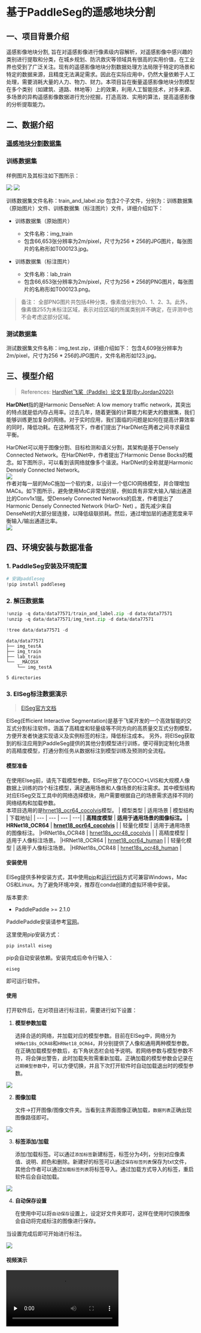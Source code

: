 # 基于PaddleSeg的遥感地块分割

## 一、项目背景介绍
遥感影像地块分割, 旨在对遥感影像进行像素级内容解析，对遥感影像中感兴趣的类别进行提取和分类，在城乡规划、防汛救灾等领域具有很高的实用价值，在工业界也受到了广泛关注。现有的遥感影像地块分割数据处理方法局限于特定的场景和特定的数据来源，且精度无法满足需求。因此在实际应用中，仍然大量依赖于人工处理，需要消耗大量的人力、物力、财力。本项目旨在衡量遥感影像地块分割模型在多个类别（如建筑、道路、林地等）上的效果，利用人工智能技术，对多来源、多场景的异构遥感影像数据进行充分挖掘，打造高效、实用的算法，提高遥感影像的分析提取能力。

## 二、数据介绍
### [遥感地块分割数据集](https://aistudio.baidu.com/aistudio/datasetdetail/77571)
### 训练数据集
样例图片及其标注如下图所示：

![](https://ai.bdstatic.com/file/A3366220FE9B4C768585E9599903F8B2)
![](https://ai.bdstatic.com/file/4D1CE900299E4193A374EA62515C626B) 

训练数据集文件名称：train_and_label.zip
包含2个子文件，分别为：训练数据集（原始图片）文件、训练数据集（标注图片）文件，详细介绍如下：

- 训练数据集（原始图片）
	- 文件名称：img_train
	- 包含66,653张分辨率为2m/pixel，尺寸为256 * 256的JPG图片，每张图片的名称形如T000123.jpg。

- 训练数据集（标注图片）
	- 文件名称：lab_train
	- 包含66,653张分辨率为2m/pixel，尺寸为256 * 256的PNG图片，每张图片的名称形如T000123.png。
> 备注： 全部PNG图片共包括4种分类，像素值分别为0、1、2、3。此外，像素值255为未标注区域，表示对应区域的所属类别并不确定，在评测中也不会考虑这部分区域。

### 测试数据集
测试数据集文件名称：img_test.zip，详细介绍如下：
包含4,609张分辨率为2m/pixel，尺寸为256 * 256的JPG图片，文件名称形如123.jpg。

## 三、模型介绍
> References: [HardNet飞桨（Paddle）论文复现(By:Jordan2020)](https://aistudio.baidu.com/aistudio/projectdetail/1848242)

**HarDNet**指的是Harmonic DenseNet: A low memory traffic network，其突出的特点就是低内存占用率。过去几年，随着更强的计算能力和更大的数据集，我们能够训练更加复杂的网络。对于实时应用，我们面临的问题是如何在提高计算效率的同时，降低功耗。在这种情况下，作者们提出了HarDNet在两者之间寻求最佳平衡。

HarDNet可以用于图像分割、目标检测和语义分割，其架构是基于Densely Connected Network。在HarDNet中，作者提出了Harmonic Dense Bocks的概念。如下图所示，可以看到该网络就像多个谐波。HarDNet的全称就是Harmonic Densely Connected Network。  
![](https://ai-studio-static-online.cdn.bcebos.com/e3faeaed2ba74b1f867b673607332114935ec29f37d6468b99f5a7a6682df1a8)  
作者对每一层的MoC施加一个软约束，以设计一个低CIO网络模型，并合理增加MACs。如下图所示，避免使用MoC非常低的层，例如具有非常大输入/输出通道比的Conv1x1层。受Densely Connected Networks的启发，作者提出了Harmonic Densely Connected Network (HarD- Net) 。首先减少来自DenseNet的大部分层连接，以降低级联损耗。然后，通过增加层的通道宽度来平衡输入/输出通道比率。  
![](https://ai-studio-static-online.cdn.bcebos.com/ef3d058b1e0c42b583d479366eb2011252a8a0af79d041e7b63ca80c6d6d1c04)

## 四、环境安装与数据准备

### 1. PaddleSeg安装及环境配置


```python
# 安装paddleseg
!pip install paddleseg
```

### 2. 解压数据集


```python
!unzip -q data/data77571/train_and_label.zip -d data/data77571
!unzip -q data/data77571/img_test.zip -d data/data77571

!tree data/data77571 -d
```

    data/data77571
    ├── img_testA
    ├── img_train
    ├── lab_train
    └── __MACOSX
        └── img_testA
    
    5 directories


### 3. EISeg标注数据演示
> [EISeg官方文档](https://github.com/PaddlePaddle/PaddleSeg/tree/release/2.2/contrib/EISeg)

EISeg(Efficient Interactive Segmentation)是基于飞桨开发的一个高效智能的交互式分割标注软件。涵盖了高精度和轻量级等不同方向的高质量交互式分割模型，方便开发者快速实现语义及实例标签的标注，降低标注成本。 另外，将EISeg获取到的标注应用到PaddleSeg提供的其他分割模型进行训练，便可得到定制化场景的高精度模型，打通分割任务从数据标注到模型训练及预测的全流程。

#### **模型准备**
在使用EIseg前，请先下载模型参数。EISeg开放了在COCO+LVIS和大规模人像数据上训练的四个标注模型，满足通用场景和人像场景的标注需求。其中模型结构对应EISeg交互工具中的网络选择模块，用户需要根据自己的场景需求选择不同的网络结构和加载参数。  
本项目选用的是[hrnet18_ocr64_cocolvis](https://bj.bcebos.com/paddleseg/dygraph/interactive_segmentation/ritm/hrnet18_ocr64_cocolvis.pdparams)模型。
| 模型类型 | 适用场景 | 模型结构 | 下载地址|
| --- | --- | --- | ---|
| **高精度模型**  | **适用于通用场景的图像标注。** | **HRNet18_OCR64** | **[hrnet18_ocr64_cocolvis](https://bj.bcebos.com/paddleseg/dygraph/interactive_segmentation/ritm/hrnet18_ocr64_cocolvis.pdparams)** |
| 轻量化模型  | 适用于通用场景的图像标注。 |HRNet18s_OCR48 | [hrnet18s_ocr48_cocolvis](https://bj.bcebos.com/paddleseg/dygraph/interactive_segmentation/ritm/hrnet18s_ocr48_cocolvis.pdparams) |
| 高精度模型  | 适用于人像标注场景。 |HRNet18_OCR64 | [hrnet18_ocr64_human](https://bj.bcebos.com/paddleseg/dygraph/interactive_segmentation/ritm/hrnet18_ocr64_human.pdparams) |
| 轻量化模型  | 适用于人像标注场景。 |HRNet18s_OCR48 | [hrnet18s_ocr48_human](https://bj.bcebos.com/paddleseg/dygraph/interactive_segmentation/ritm/hrnet18s_ocr48_human.pdparams) |

#### **安装使用**

EISeg提供多种安装方式，其中使用[pip](#PIP)和[运行代码](#运行代码)方式可兼容Windows，Mac OS和Linux。为了避免环境冲突，推荐在conda创建的虚拟环境中安装。

版本要求:

* PaddlePaddle >= 2.1.0

PaddlePaddle安装请参考[官网](https://www.paddlepaddle.org.cn/install/quick?docurl=/documentation/docs/zh/install/pip/windows-pip.html)。

这里使用pip安装方式：

```shell
pip install eiseg
```
pip会自动安装依赖。安装完成后命令行输入：
```shell
eiseg
```
即可运行软件。

#### **使用**

打开软件后，在对项目进行标注前，需要进行如下设置：

1. **模型参数加载**

   选择合适的网络，并加载对应的模型参数。目前在EISeg中，网络分为`HRNet18s_OCR48`和`HRNet18_OCR64`，并分别提供了人像和通用两种模型参数。在正确加载模型参数后，右下角状态栏会给予说明。若网络参数与模型参数不符，将会弹出警告，此时加载失败需重新加载。正确加载的模型参数会记录在`近期模型参数`中，可以方便切换，并且下次打开软件时自动加载退出时的模型参数。

![](https://ai-studio-static-online.cdn.bcebos.com/20493e7446454ea6bc3f7648009ead3b700c8690aaee43cebedf4d97bec7125b)

2. **图像加载**

   文件$\to$打开图像/图像文件夹。当看到主界面图像正确加载，`数据列表`正确出现图像路径即可。

![](https://ai-studio-static-online.cdn.bcebos.com/0475e4cbeb274e89a970b710f12dd2c84201903098ec40b3b6dcef4e02ba203a)

3. **标签添加/加载**

   添加/加载标签。可以通过`添加标签`新建标签，标签分为4列，分别对应像素值、说明、颜色和删除。新建好的标签可以通过`保存标签列表`保存为txt文件，其他合作者可以通过`加载标签列表`将标签导入。通过加载方式导入的标签，重启软件后会自动加载。
   
![](https://ai-studio-static-online.cdn.bcebos.com/b615d151e77844fbadc14a4113c8edfcec44e4496fd148e68bbe0288828434c7)

4. **自动保存设置**

   在使用中可以将`自动保存`设置上，设定好文件夹即可，这样在使用时切换图像会自动将完成标注的图像进行保存。

当设置完成后即可开始进行标注。  

![](https://ai-studio-static-online.cdn.bcebos.com/4defd4610c914422b68dd78b42df807a08e54358ea4e41a3acfc8d3ff66e45f0)


#### **视频演示**
<video id="video" controls="" preload="none" >
      <source id="webm" src="EISeg.mp4" type="video/webm">
</videos>

#### **标注效果**
原图：  
![](https://ai-studio-static-online.cdn.bcebos.com/639ebcbbcf4b4cd7a4c7c3db2b61d75f5000e55ec285443da76e2f1b09d9730a)  
伪彩色标注：  
![](https://ai-studio-static-online.cdn.bcebos.com/335c7cdfa5fa428799ba49cae50685bab4090434ef574a30ac033ff9957cfbcd)  


### 4. 构造数据集


```python
import numpy as np
import os
import matplotlib.pyplot as plt
import cv2
import random

datas = []
image_base = 'data/data77571/img_train'   # 训练集原图路径
annos_base = 'data/data77571/lab_train'   # 训练集标签路径

# 读取原图文件名
ids_ = [v.split('.')[0] for v in os.listdir(image_base)]

# 将训练集的图像集和标签路径写入datas中
for id_ in ids_:
    img_pt0 = os.path.join(image_base, '{}.jpg'.format(id_))
    img_pt1 = os.path.join(annos_base, '{}.png'.format(id_))
    datas.append((img_pt0.replace('/home/aistudio', ''), img_pt1.replace('/home/aistudio', '')))
    if os.path.exists(img_pt0) and os.path.exists(img_pt1):
        pass
    else:
        raise "path invalid!"

random.shuffle(datas)

# 打印datas的长度和具体存储例子
print('total:', len(datas))
print(datas[0][0])
print(datas[0][1])
print(datas[10][:])

plt.figure(figsize=(8, 8))
for i in range(len(datas[10][:])):
    plt.subplot(len(datas[10][:]), 2, i + 1)
    plt.title(datas[10][i])
    plt.imshow(cv2.imread(datas[10][i])[:, :, ::-1])
    
plt.show()
```

    total: 66652
    data/data77571/img_train/T130539.jpg
    data/data77571/lab_train/T130539.png
    ('data/data77571/img_train/T042700.jpg', 'data/data77571/lab_train/T042700.png')



![output_11_1](https://user-images.githubusercontent.com/43382657/155846664-c69a9510-af52-47ba-918d-98c27536a8c9.png)


#### **将训练集的图像集和标签路径写入datas中**


```python
import numpy as np
import os

datas = []
image_base = 'data/data77571/img_train'   # 训练集原图路径
annos_base = 'data/data77571/lab_train'   # 训练集标签路径

# 读取原图文件名
ids_ = [v.split('.')[0] for v in os.listdir(image_base)]

# 将训练集的图像集和标签路径写入datas中
for id_ in ids_:
    img_pt0 = os.path.join(image_base, '{}.jpg'.format(id_))
    img_pt1 = os.path.join(annos_base, '{}.png'.format(id_))
    datas.append((img_pt0.replace('/home/aistudio', ''), img_pt1.replace('/home/aistudio', '')))
    if os.path.exists(img_pt0) and os.path.exists(img_pt1):
        pass
    else:
        raise "path invalid!"

# 打印datas的长度和具体存储例子
print('total:', len(datas))
print(datas[0][0])
print(datas[0][1])
print(datas[10][:])
```

    total: 66652
    data/data77571/img_train/T127206.jpg
    data/data77571/lab_train/T127206.png
    ('data/data77571/img_train/T047668.jpg', 'data/data77571/lab_train/T047668.png')


#### **将训练集、测试集图片路径写入txt文件**


```python
import numpy as np

# 四类标签，这里用处不大，比赛评测是以0、1、2、3类来对比评测的
labels = ['建筑', '耕地', '林地',  '其他']

# 将labels写入标签文件
with open('data/labels.txt', 'w') as f:
    for v in labels:
        f.write(v + '\n')

# 随机打乱datas
np.random.seed(5)
np.random.shuffle(datas)

# 验证集与训练集的划分，0.05表示5%为训练集，95%为训练集
split_num = int(0.05*len(datas))

# 划分训练集和验证集
train_data = datas[:-split_num]
val_data = datas[-split_num:]

# 写入训练集list
with open('data/train_list.txt', 'w') as f:
    for img, lbl in train_data:
        f.write(img + ' ' + lbl + '\n')

# 写入验证集list
with open('data/val_list.txt', 'w') as f:
    for img, lbl in val_data:
        f.write(img + ' ' + lbl + '\n')

# 打印训练集和测试集大小
print('train:', len(train_data))
print('val:', len(val_data))
```

    train: 63320
    val: 3332


#### **构建训练集和验证集**


```python
import paddleseg.transforms as T
from paddleseg.datasets import Dataset

dataset_root = './'
train_path = 'data/train_list.txt'
val_path = 'data/val_list.txt'
num_classes = 4

# 定义训练和验证时的transforms
train_transforms = [
    T.RandomHorizontalFlip(0.5),
    T.RandomVerticalFlip(0.5),
    T.RandomDistort(
        brightness_range=0.2, brightness_prob=0.5,
        contrast_range=0.2, contrast_prob=0.5,
        saturation_range=0.2, saturation_prob=0.5,
        hue_range=15, hue_prob=0.5),
    T.RandomPaddingCrop(crop_size=(256, 256)),
    T.Resize(target_size=(256, 256)),
    T.Normalize()
]
eval_transforms = [
    T.Resize((256, 256)),
    T.Normalize()
]

# 构建训练集
train_dataset = Dataset(transforms = train_transforms,
                  dataset_root = dataset_root,
                  num_classes = num_classes,
                  train_path = train_path,
                  mode = 'train')

# 构建验证集
eval_dataset = Dataset(transforms = eval_transforms,
                  dataset_root = dataset_root,
                  num_classes = num_classes,
                  val_path = val_path,
                  mode = 'val')
```

## 五、模型训练

### 1. 模型准备

#### **构建模型**


```python
from paddleseg.models import HarDNet
model = HarDNet(num_classes=4)
```

#### **构建优化器**


```python
import paddle
# 设置学习率
base_lr = 0.01
lr = paddle.optimizer.lr.PolynomialDecay(base_lr, power=0.9, decay_steps=1000, end_lr=0)

optimizer = paddle.optimizer.Momentum(lr, parameters=model.parameters(), momentum=0.9, weight_decay=4.0e-5)
```

#### **构建损失函数**


```python
from paddleseg.models.losses import CrossEntropyLoss
losses = {}
losses['types'] = [CrossEntropyLoss()]
losses['coef'] = [1]
```

### 2. 模型训练


```python
# 模型训练
from paddleseg.core import train
train(
    model=model,
    train_dataset=train_dataset,
    val_dataset=eval_dataset,
    optimizer=optimizer,
    save_dir='output',
    iters=1000,
    batch_size=64,
    save_interval=200,
    log_iters=10,
    num_workers=0,
    losses=losses,
    use_vdl=True)

```

```
2022-02-26 00:27:05 [INFO]	[EVAL] #Images: 3332 mIoU: 0.4254 Acc: 0.6363 Kappa: 0.4842 Dice: 0.5809
2022-02-26 00:27:05 [INFO]	[EVAL] Class IoU: 
[0.4181 0.6618 0.3884 0.2332]
2022-02-26 00:27:05 [INFO]	[EVAL] Class Acc: 
[0.5127 0.768  0.6399 0.599 ]
2022-02-26 00:27:05 [INFO]	[EVAL] The model with the best validation mIoU (0.4254) was saved at iter 1000.
```

## 六、模型评估

### 1. 评估


```python
from paddleseg.core import evaluate
evaluate(
        model,
        eval_dataset)
```

```
2022-02-26 00:28:53 [INFO]	[EVAL] #Images: 3332 mIoU: 0.4254 Acc: 0.6363 Kappa: 0.4842 Dice: 0.5809
2022-02-26 00:28:53 [INFO]	[EVAL] Class IoU: 
[0.4181 0.6618 0.3884 0.2332]
2022-02-26 00:28:53 [INFO]	[EVAL] Class Acc: 
[0.5127 0.768  0.6399 0.599 ]
(0.42536737322998697,
 0.6362991929908635,
 array([0.41810411, 0.66180658, 0.38839619, 0.23316261]),
 array([0.5126595 , 0.76797334, 0.63987386, 0.59896736]),
 0.48420433715407724)
 ```

### 2. 多尺度+翻转评估


```python
evaluate(
        model,
        eval_dataset,
        aug_eval=True,
        scales=[0.75, 1.0, 1.25],
        flip_horizontal=True)
```

```
2022-02-26 00:30:29 [INFO]	Start evaluating (total_samples: 3332, total_iters: 3332)...
3332/3332 [==============================] - 531s 159ms/step - batch_cost: 0.1581 - reader cost: 2.7121e-0
2022-02-26 00:39:20 [INFO]	[EVAL] #Images: 3332 mIoU: 0.4273 Acc: 0.6318 Kappa: 0.4814 Dice: 0.5830
2022-02-26 00:39:20 [INFO]	[EVAL] Class IoU: 
[0.4154 0.6645 0.3928 0.2366]
2022-02-26 00:39:20 [INFO]	[EVAL] Class Acc: 
[0.5002 0.8095 0.6369 0.5393]
(0.4273378027662387,
 0.6317629946253964,
 array([0.41538115, 0.66454304, 0.39282122, 0.23660579]),
 array([0.50023599, 0.80945294, 0.63694697, 0.53925723]),
 0.4813580649375135)
```
根据训练与评估结果，mIOU可以达到0.425左右。

### 3. 效果可视化

#### **构建模型**


```python
from paddleseg.models import HarDNet
model = HarDNet(num_classes=4)
```

#### **创建transform**


```python
import paddleseg.transforms as T
transforms = T.Compose([
    T.Resize(target_size=(256, 256)),
    T.RandomHorizontalFlip(),
    T.Normalize()
])
```

#### **构建待预测的图像列表**


```python
import os
def get_image_list(image_path):
    """Get image list"""
    valid_suffix = [
        '.JPEG', '.jpeg', '.JPG', '.jpg', '.BMP', '.bmp', '.PNG', '.png'
    ]
    image_list = []
    image_dir = None
    if os.path.isfile(image_path):
        if os.path.splitext(image_path)[-1] in valid_suffix:
            image_list.append(image_path)
    elif os.path.isdir(image_path):
        image_dir = image_path
        for root, dirs, files in os.walk(image_path):
            for f in files:
                if os.path.splitext(f)[-1] in valid_suffix:
                    image_list.append(os.path.join(root, f))
    else:
        raise FileNotFoundError(
            '`--image_path` is not found. it should be an image file or a directory including images'
        )

    if len(image_list) == 0:
        raise RuntimeError('There are not image file in `--image_path`')

    return image_list, image_dir
image_path = 'data/data77571/img_testA' # 也可以输入一个包含图像的目录
image_list, image_dir = get_image_list('data/data77571/img_testA')
```

#### **预测**


```python
from paddleseg.core import predict
predict(
        model,
        model_path='output/best_model/model.pdparams',
        transforms=transforms,
        image_list=image_list,
        image_dir=image_dir,
        save_dir='output/results'
    )
```

#### **预测效果**
伪彩色预测结果：  
![](data:image/png;base64,iVBORw0KGgoAAAANSUhEUgAAAQAAAAEACAMAAABrrFhUAAADAFBMVEWAAAAAgACAgAAAAICAAIAA%0AgICAgIBAAADAAABAgADAgABAAIDAAIBAgIDAgIAAQACAQAAAwACAwAAAQICAQIAAwICAwIBAQADA%0AQABAwADAwABAQIDAQIBAwIDAwIAAAECAAEAAgECAgEAAAMCAAMAAgMCAgMBAAEDAAEBAgEDAgEBA%0AAMDAAMBAgMDAgMAAQECAQEAAwECAwEAAQMCAQMAAwMCAwMBAQEDAQEBAwEDAwEBAQMDAQMBAwMDA%0AwMAgAACgAAAggACggAAgAICgAIAggICggIBgAADgAABggADggABgAIDgAIBggIDggIAgQACgQAAg%0AwACgwAAgQICgQIAgwICgwIBgQADgQABgwADgwABgQIDgQIBgwIDgwIAgAECgAEAggECggEAgAMCg%0AAMAggMCggMBgAEDgAEBggEDggEBgAMDgAMBggMDggMAgQECgQEAgwECgwEAgQMCgQMAgwMCgwMBg%0AQEDgQEBgwEDgwEBgQMDgQMBgwMDgwMAAIACAIAAAoACAoAAAIICAIIAAoICAoIBAIADAIABAoADA%0AoABAIIDAIIBAoIDAoIAAYACAYAAA4ACA4AAAYICAYIAA4ICA4IBAYADAYABA4ADA4ABAYIDAYIBA%0A4IDA4IAAIECAIEAAoECAoEAAIMCAIMAAoMCAoMBAIEDAIEBAoEDAoEBAIMDAIMBAoMDAoMAAYECA%0AYEAA4ECA4EAAYMCAYMAA4MCA4MBAYEDAYEBA4EDA4EBAYMDAYMBA4MDA4MAgIACgIAAgoACgoAAg%0AIICgIIAgoICgoIBgIADgIABgoADgoABgIIDgIIBgoIDgoIAgYACgYAAg4ACg4AAgYICgYIAg4ICg%0A4IBgYADgYABg4ADg4ABgYIDgYIBg4IDg4IAgIECgIEAgoECgoEAgIMCgIMAgoMCgoMBgIEDgIEBg%0AoEDgoEBgIMDgIMBgoMDgoMAgYECgYEAg4ECg4EAgYMCgYMAg4MCg4MBgYEDgYEBg4EDg4EBgYMDg%0AYMBg4MDg4MAAACD/CiuwAAAITklEQVR4nO2d7XajOgxFWeT933mmaZLyYVs60pFsQ/TrdoKls3cJ%0AAcK6XZbseryq8VK5Ws3MFQzbjAzjNLuxBQTZajU0pHXSr+tPzyKZPoODHxZwmu6h/+H/X2UBcoif%0AlU5+A0ySADAFhV8XWWgJ1kvAAkbh4Jv42QeBlwAM3yigzaKOzDVgEsDBt+0ACQIMESz8ZgqNW30l%0ACZBaAIlV7YE6CTBmgAR4AOgCCOciIL8vv0YwWHgrjwBveo1isFIFxPAPLqC90p6VZSBRgDe6aghc%0A0QLa68xJpxHQXmYOSjSAN+HwP9DM6klo309zTpBKKG9ebBrU+dOfF+UcyR0WGwd1/uvPi/KXaCku%0AwlNq5+GFCgD4Nxp8QZFRcG1/RdQwvJxxnZ/dN0O4YUgpI3s/+2+myB9N6fiuSy9AgHYPuLkAAn40%0Av+EIu5l0BX58xGZWOD+YLVdARBYnvnEoOCI0iw+f9y1Ea0RolD4CsMvs0CROftb3kM0RsUliBTBu%0Ak0ZdAlH4VbeBnPOSroAs9MLc9lb6Gd4cvQRI26ln+GIMwe8yMLAApJ99qLwZgd92qwZqZ56aIgBE%0AF8bqN1fNgZM0w4ULwLbXzEGTCAFj+dEVmkFgFDFjoAB8heYQDyYRR4bxW9ZoVgFtjxuPxW98E+gF%0A6AZG8ZtP2cU1cldoXk9+05vAep1WGxfE77lqF5ZYIjamdeU3fXhYMjaSxvD77ly2V1hCtqKG8AOX%0A9+hqu4AIfMYtLnB9mABqS2+T1uaWoO20VnwOP7oLhAggN2T0qW9tC9vK25kfNMAXwO02nwBqM2ND%0ApA/7PIDXid6wsqlpQG0KrZGzI2DAIeA8hRjWxw+cDTAFkNoQ8Ctdi9vxZhCT+vnVbwLxfkEjSawA%0AY7t238JmuiaKEdSgfn6tgfKtvkILcQIzJkWA7jCgFiDeFCWmJAlQGahwFRpI/YkhSfwqAzWuwvp2%0Af2ZGmgCFgSrWeXmzPTUiT4B8uvr68fU/E9mtqZ3oFL8gZSYMFrDv/RawA6zW+/XClsyERAGigdO7%0AXbjX99761JyYjypAMlB6s6sMkAK351CKLGARW3rTsQ20m9d+o2gx06UawPcAatqAlsopf69JOboJ%0AyDGw1N7UlxLQMDCygOBdYPuR7hcQcD84fBd4o3P4yV+HsgW0D7ccAbSvMPINsOorYGQBGQbGFpBg%0AgJ9pMgOjCwg3QEskfSMxqgFWoMMrVzbQaDKlAUac0otEAYPtA+0GIQKGMiCujhAwkgHN2ukEIGmV%0AK697OmA2561BBHTjP83uZKAjf6wBU4RQWsX8fAO9+SMNGKZHw2oypBqwOOPXNALCLHUzAG6vF4tW%0AJwHm7Vnc9SSDC6AbiBKge0/rsb4CogyMIQDLySEvJ0kygNk6LyHBl6LIXAEC8KAc+EKUGkvpP+0G%0AEFeVNSx+Fc52Q/yZQsVQU1IOPy4A4K+GtLHEGNBzQOTNjEYSZXe+AP2WOgtWELkzT8Dzr7A9/yLl%0A+rtZ6U8TGhXYOfIErNt687sULI2BjqxBAtaaAK8DwY0ha4iAdT0a2P3oUDCHgDN/rAFXWL8Bkf9c%0A3fhLcbkCZPidgUqmVAFuA3YB9Uxx/AG7wC83xL/upvr4Cc+U+AW8fqla/P8bNwMFC2Ab8Apw8jMe%0AsKYIWJEDQCtNBwE+A28Bq0bAeWAH/o4CCgOHEOAysMCf/uUn+RIFcHcBl4A+/NxdwCPAzT+pAB6/%0ANTjTgJr/b+59BTy2j20S8IkC7AasAij8UwlYtwI4+J7UtF6gAO63qWYBxMMAcBFE5/eewFC6AQKo%0A7F5+mgHoMngoAQUHtxNwcnBDAW4D0wvwPj50AQE+Ax0FsPh9Bjp+DPIEeB4jvIgA+6Ok/QRw+RME%0AkPnDDODLLiLgeL/mfgIesQLo/FEGggQE8PMFWBT0FDCEAaWAEP6JBMTwD2GgK3+EAPSz4HoCwDOi%0A/OfiovnBk+LPAyI/VYIP5A8SgF0aLq9Hw8sGnv82nQBoH9gLWI70sWVgWz/f0GgEKCYcM2XyGww8%0Ak1ENnEPl4eMCVqUA4E2QA1otC79GgP7auCu+LuIBX8WvPx/qS/+qCAHac+LO6K+KEPBkm0WAygAs%0AQFW9yd8lUf8Vl38YAUUDhVPzy+4BJQEZ/H0F7MbfT8BhfAcBPcnPEZQCLoXfU0Av/KUeI1NAL/oz%0AZevFsGNAJ/YCovC0X4yBfOoiXD2NJMCnIJ25jNZMFGkgH7oIJkQKNJAOXebqZiCduUwlpppUgDDA%0AJIBrIIp8k1p6vauAMPRtaOl1XbIJBYhDoGibl0Z/B6inYNkEAQPzGwWUl9UMmPhDBOjHGOMVDNjo%0AYwQAU6z5HkcFZv7hBTTeBY95+IMEML4VGV9Ace37tRvsACoDI/GTjwCiAd3jMYkCAvjbAjwVwJ8m%0AgGEggp93Eii1GJRffxVwDwHqDeGoo/Iv6gG+sMPyb6Jpt7uagHc41UbmuCPzP/PJW1xbgFzewF8B%0AN+NnG+jB7IxPaDGQAErmuwlgGuiAzIhOajOvAN6BsAczJTqpzbwCWAZ6IFOCkw4DHYCPRRMwqwEa%0AP+0TJbeM/MTbo8nAjMj12NMJMPPzdoFkYndeuoFkZG9cMflUAlz8JAO5xL6sdAO5tK6oCME8/FG3%0A9KfhD/tadxL8uG/2Z+HnCDAZSEctF0eA4bowH7VcYQLAB4+7FUkAvAvkk1aKJQA0kA9aq0ABrd7p%0AnLWi8WMG0jlrReT/CkD6Z3PWKpq/NiAZs17B+LUBqYzNuruAL/+9BRD5IQOpkI2i8n+w9oSIq+Qi%0A47+wjoxNAX1lxAhYdj8MLYCtYN+2MaQHaqVC+J99a0OsSf8BBsOaeXpfL+gAAAAASUVORK5CYII=)  
叠加效果：  
![](data:image/jpeg;base64,/9j/4AAQSkZJRgABAQAAAQABAAD/2wBDAAIBAQEBAQIBAQECAgICAgQDAgICAgUEBAMEBgUGBgYF%0ABgYGBwkIBgcJBwYGCAsICQoKCgoKBggLDAsKDAkKCgr/2wBDAQICAgICAgUDAwUKBwYHCgoKCgoK%0ACgoKCgoKCgoKCgoKCgoKCgoKCgoKCgoKCgoKCgoKCgoKCgoKCgoKCgoKCgr/wAARCAEAAQADASIA%0AAhEBAxEB/8QAHwAAAQUBAQEBAQEAAAAAAAAAAAECAwQFBgcICQoL/8QAtRAAAgEDAwIEAwUFBAQA%0AAAF9AQIDAAQRBRIhMUEGE1FhByJxFDKBkaEII0KxwRVS0fAkM2JyggkKFhcYGRolJicoKSo0NTY3%0AODk6Q0RFRkdISUpTVFVWV1hZWmNkZWZnaGlqc3R1dnd4eXqDhIWGh4iJipKTlJWWl5iZmqKjpKWm%0Ap6ipqrKztLW2t7i5usLDxMXGx8jJytLT1NXW19jZ2uHi4+Tl5ufo6erx8vP09fb3+Pn6/8QAHwEA%0AAwEBAQEBAQEBAQAAAAAAAAECAwQFBgcICQoL/8QAtREAAgECBAQDBAcFBAQAAQJ3AAECAxEEBSEx%0ABhJBUQdhcRMiMoEIFEKRobHBCSMzUvAVYnLRChYkNOEl8RcYGRomJygpKjU2Nzg5OkNERUZHSElK%0AU1RVVldYWVpjZGVmZ2hpanN0dXZ3eHl6goOEhYaHiImKkpOUlZaXmJmaoqOkpaanqKmqsrO0tba3%0AuLm6wsPExcbHyMnK0tPU1dbX2Nna4uPk5ebn6Onq8vP09fb3+Pn6/9oADAMBAAIRAxEAPwD839Qe%0Aw06xSc3TBmXMgP8ACfy+tc/ZxX/jHVBBagrbrJh2fvSXEt74ovPsVkP3Sf6x67XwjpdlpmbWGMbo%0AgN4Pqen+fpX6visRHJstnWqScuW713d3otPNpeh8lg8LLNswhSpxUeay02Vlq/uTZPpvhw2NlHbS%0ABFTrsQ8n/D+dOuNK0mFPLFt8x/2z/jVy/v44N3l/erOe7lf/AFpr8jxfEOb42t7T2rgu0W4r8Hr6%0As/VMNkeV4SjyezU/OSTf4rT0RFd6dprtzbf+Pn/Gqc+i2JUurNHhf73A9zmrkj8ZH/A6YVdlKqoO%0AeCCODWNHO83pVFL6xP8A8Cb/AAd0VVyfK6kHH2EP/AUvxVmYbpDDcmCac+WsmHdEyQM8kAkZPtn8%0Ae9RyiMSsIMsgY7GdQpI7EjJwfbJqKYNERE+MqxBx6ik+0eX/APZ1+3UbulF83Note/n8z8dqq1aW%0AltXp28u+g7y+PLxU8cW+nWtqZKku76y0i280n/gdbcwcvtCLUJ/7KsvNjj3y/wDLOs+00WWdG1HU%0AZJv+mkFXLTSbnVQus6rK8Vqnzxwf3607GT+0naOO3byv+mlZVavJAvlKmmS6msW0ReXAZMCMDrXS%0AaU80cTyy2ZgWYfKmeT9fT6VpRS6Vp2krFZJunZPnYxc+uPasfXfEFhoUQe7fLMPlQf1r8szPifMc%0A2xEsFlkHdtrmXxO27X8q83rbXQ++wGQYPLqEcZmElpZ8r2V9k+78tr6alyWZWTawAA4cDtXD+JPE%0AQuLp4tJtc8nM2fv++O1SX/ijV/ECubKH7Pb+pPUe5703QdGuLm5WEhnDHjJ4d69vhjhqpkjnjMdO%0A0rbJuyXVy6P8Ut97NeXnmcwzjlwuFhdX6pXb6cvVfm9tr3g8NeGb7Vb9J7tXkK+v3Ix716HZeH7D%0ATrBGkIV2HzsO/wDnNSWenx6JEkUsWWIw0ad/8Kinkknn+0SSfWvmuJeJJ5vJ0MM2qK+Tk11fl2Xz%0Aeu31GQ5FRyqKrVrOr96in28+7+S03imnw7xW5+WoA8adRTrjyt/H3aj8wCOvlYQPcn75DJbbxxQ2%0ArGxt43aR/NSbMUg/gHqak8wxxtWD4mv1trZEecIwYEr6j/8AXXvcOyxEc7pey6uz3+Hre3lr2vY8%0ATPY0FlFX2vRaevT8TuLtLfxdp39o23+vSP8Afx/3/wDbrhBZxWWscjAkchCT0P8Anj8aTw/48/sL%0AVoLyKR9r/JIn99K67xj4csNQsk1vw+haG4OQR/BX6/mGG+s4OpQvbmTV/X+vuPzfC1fZ14VrX5Wn%0Ab0ZgVJUNo0jEQyt+9h4fp19akc5ANfhGKw1bCYiVGqrSi7M/VcNVpV6EatN3jJXQ6lL/ACcelGSh%0A6imSfx1gbC/x/hRwgo+f2paDMK3vC3hzRfEmm3MV/wCYZY3CnYxGxCOo4xz8w79O1c+hOzNX9B1+%0A98PtM1qiP5qAbX6Ag8HjnpkYyOvtXVgsRSo4mM6i0X9L8TweJsHmWOyepSy+bjVvFrW20ldN9rX0%0A67PS6FtfCun+FLJY7YBwVwXkXGHqXSmhVGcylnlUFsjgEZ4qfUNcudYtmtZz1wYxnrjtWeqJZ2Q1%0AAxukvnnerDGeBzX1WKzfF5pwy/bVffjOzWnvR3V0kuu1tNNfLTDZdQy3Pl7Cl7jhdPV8r2dm2+m9%0A9ddPNJ55JHfzKasnmd6nvoEkT7RbfOj1V8zfxivi9T6ofwgqNmVVLMQABkk9qfvHoaydV1Z7gGxt%0AU4Jwzg9fb6V6eU5Vic3xSpUlp9p9Eu/+S6nnZnmWHyzDOrUevRdW/wCt30KF1J58zzb8bmLY9Mmq%0A2paTLd2WTJtb/bkpbvU7O0/0e2j+0z/c2R0+40PUfsy6trFxvH/LOGv3iEY0IKMdlofjU1Kc3KW7%0AG6b/AMJLaWP2eS337/8AVvWjYeHra3n/ALR168+0OP8AVp/AlGhWGq67MkckuyL/ANAp2pW9tpVz%0A9mjleb/pvWPtoe0HD3C1H9o1aby7mRIYk/1aVetrux0RG+0XCskj+WAxHPTn6VyMGtfvmjlk+ZJK%0A0bvVrKTT/Nl2t/sV5+NwlfHUnSjUcL9Va9uqV9vU2weOhhq6qSgp26O9r9PX0Oj17xDb6LpyXTAS%0AmX/VjPB9/pXLosfiO6FzewvLJKcpbJ/7PWfaz6zPc+bJH8v8G+P7ldh4L8KX0NvJcsqqH/1k5HH4%0AetedlWUZXwnhZVKk1d7zemnRLV/ctW/kj2Mbj8fxJjIwhB2W0Vrr1b2+97L5jND8FXmsTvHKirDE%0AfmAHyJ7D3rpobHRfDo/0UrcXXlYklb/ln9KSe/htbX7NYHyo9md/9+sae5uJ3bP3a/P834mzDNas%0A4U5ONJ6cuza8/Xqr26H3eU5Dg8spxlUipVFrfs/L06O1+pea788tJ5n3/wCOoLmceZ+7qKJztSKO%0AnrFyTJXz8D3CPzJCvH/bOoZ5zGGlkHyVO8f7xI4zXP8AjNL5oF+yCQhvlby+xx1rqweEq47ERo01%0A70nZHLiK9PC0JVaj0irspeJPG6wxOLQg9MJnBNc/pcOs6/dCAtNPuP70lPuVPpHgXxVreqQWttpF%0AzI11JshLQ8yV7t4N/Z91X4feGH1G416GG+ufkktTHvTZX7Jk+TYTh+i4yfNUlvL9F2X4vrsrfmOa%0AY3G55UUmuWEdl+r8/wAunW/jR8N3FvJ5flZ2f30r1n4WaZqF34Vl0q9i2QeZ8lX9J8GW9pDK/ia4%0AiSJP9XUWrfEiLSEaz8K6Wnlw/wAb161Wrz/CebSpez96ZynjXwxeaHdtdQRZbG5ge4rGs76G9R9k%0Abgx/65T1U13mlfEHTvGcyaN4ltoVleP9w6Vyni/RLjw/fSQ26LDg7mEZ+SQdxXyme5BQzek6i0qp%0AaPvbo/8APdemh7eV5rWy+oo70nuu1+q/y6+upSopIZknRZozw3Ipa/JJwlTm4yVmtGfewlGcVKLu%0AnsOTpQg4/wBVin7D6ikbqak2EcD/AJ50fx/hR+83tS0GZOsiD/erSsbuOS1a3uY9+ysVH8t8VZgn%0A+zyI5FPqdkPjLDyBJ/LkkUxP/fqpeQyQP/sf362Pslnewt5sY3v/AKusT7dLYXTafrNts/uPT5za%0AUCjf3wDG2hc+Yw6g/dFYs4ub68/srRvup/x8T0up3Mmv3slnojOBK5LXB+5jtW7ofhZYbQ6XFKVV%0AjieXBw3T/EV+2ZRgsFkOWq+javJvTW35Lov1ufj2Z4vE5vmDa1Sdopdr/m+r/SxR8MaVHo2qxSf2%0Ad5sH8cj10Gsz6VdyfurJKt2+iC1t1trS6YKB8xlXOf8ACsOQXNnfPa32CcZiKngiufCcQZZnNT2e%0AHqXl2aadvnv8vmGLyjMcshz14Wj3TTX4bf1YvXepW1ppj22lW2yX/lpJWHP5eq2zRj71TXepW9oM%0AXEnzf3K5q/v72OaW906J/Lf/AFmyvapYfnZ5MhmrQfZZMxxfv0/8fq9pXhvWpHS5kt03P88e/wDg%0ArR8L+HrKS2/tW9l86WaP/viuk0W1/s21iudV+eLzPkT+/XVKXsQpUoXJNB0eKa7ifW5C65yziPsP%0A84rY1bVraPd5f3fMqg98szSanIpAxhE/uL6/j/Ss+eeW6m/uLX45xhjlmGacsHeNNW8r7y/RfI/V%0AOGMK8DlvPa0pu/nbp+r+Y+6uvPfJqJHJpxiKcAVHJH5afupBXy3Mj3ecsM5xyKWOTef9bUKOccU9%0AHOfeumBoWLdInDv9ysPxPqkFvIII5drFt2B6Yx/X+dad/ex6ZZNNIRwPlEh+8fSvPry4vPEesGNH%0AyGO0lK+04OyipisesdLSFN6eb/4G7+SPj+LMxhhsL9VjrKa18l/wenzPoLwD8b9O1LQbHT4tOt4r%0A+GPyvtUcfyVp+J/Ff9kJ9t1a9d3m+4kn8deb+ENCt/BWjRXuo2XnXjx/uIP7n+29T315Peul5rN0%0AjXH/ACzi6lf8K+7zPMcHhJe2xE1Ffi/Rbs+YwFDHYyHsqUbv8F6vZFrxV4wtNQgR54XN6su6MB/k%0AJrAGjTXqm5vLnZKcbQvIH19avW1ptle4nUmeQcuxyTUjoB/qxXwuacYYic+TA+5FfaaV38tUl99+%0Attj6zLeGKEYc+M96T6K9l89Lv7ree5zN6t5ocvmzwoVJws0fQ/4V3nhvUtN+IPh/7He/PeQp+7f+%0A/XO6stvPbtDPF8rDB/xrA8N6ne+ENfCbtiiTg46j1r6LhzPnnVN0q1lVj2+0u/r3/DsvCzvKFlFZ%0AVKV3Tl36Pt/l/TelqeiS+HL52Jk8huoHY+tNDLMwZSCDyCD1rtvEFhbeKNK/tmy/55/v0rgXtZdD%0AvhalS9vMcJx0P+FedxRkCxVGWNw/xpe8v5kuq81+K899MkzX6nJYar8Dej7N9PR/g/wscIKN6+tJ%0AmWQ482jJ31+Y859oP8z5MUxOn40oTYeaON+zzaYC/wDLWki/1tLSRyZk8qnT3Ow3dNeOReKh8Tae%0Ab6282O33+T/HVW1n2P0rSE+zbcSDfs+eSiZ0qZgTf2c2mR2Ok2EcWSXkjMIrR0Np2nCMoEYjwAO1%0ARatd293N5mm/LK9XLCS3nP7ofNDHskqMVXr1qf7yTl6tv8zGnRo0vgil6JIuN2WuG+IGq+Vf+bbN%0AmaKQKOPTr+ua7cc5mrir/SJD4jku53SVgxaKB+4NfWeH1Kk8zqSk/eUdPvV/682fJ8Yuosvgo/Dz%0Aa/c7f15HKSXeo65cvz8zyV0vhrwbcOPLvb11g/5aVp2Ok273b6jc26Q/7CVqWuoPsdNPgQs33pT0%0AFfrmIxdLD03UlJRit29EfnuHw9SdRQjFtvZLcswaboOkxrFc7/IT/lmn33qC6uHuLn7ZelESP/Uw%0AH+H6/wCFRyzxwuzQP5sv/PZhyPp6VWkeSfPm8V+aZ3xfPERdDCK0Xo5dX6Lp67+h+gZVw1ChJVsZ%0ArJbR6L17+m3qS3FxJdv+9k3rUscexSaZbfvDk1N/H+Ffn052Pqkgj/779qPL58v5KPn9qO37uhEF%0ASTzI3ORzS3N9b2Fv5t26D93wM8n6VkeLfF0OjuttaRebc44HYfWubv8AVNe8QTCBl2mT74j7D0Ff%0Ab8P8LYzMoKtXvCl+MvTy8/uufO5vxNQy9OlR96p+C9fPy+8v694qOvTLY6dE7SN8iKOiius8P+Db%0AfwLpq3moxK+rTJugg/uf7dWfBPgnRfh9pUXiLxDEj3k0f+iQSR1pvdxPbzaxeNFPPKcW4j+d6/UI%0Axw+Dw6pUkowivkl/W7+bPgpOviK7q1W5Tk/m3/XQpXg1GYwTX07HPzNH7f8A68U793v/ANV81RWq%0ATNGJbmRnlPLs46mn4Gc1+N8S5vHM8wvT+CGkfPXV/P8AJLqfo+RYGWX4Hln8ctX5dl8vzuON386e%0AYab58cZfr89IYo5OPv1GHkL/AHPuV40J3PfhMS4PmGsrxFpw1C18xB++TlOfzFaG8+gon/eHBrpw%0AmKrYHEwr0naUXdf5ej2fkY4rDUsZh5UaqvGSt/Xmt15k3w58Wm1lVbtyDGdktvJ/Ea2vH3hSO/tv%0A7V0qPek1cFq0Euk3y6zp8bIMf6Qq/wDoVdx8M/GVldQ/2LqPyQTfcd/79fs+X4+hmmDjiab9V2fV%0Af101PyrGYKeAryw9dej7ro/66nKwtJEPsd0khZB94/xCpq6Hxz4V23pMQKyRcgx/x1gSphtxGF6M%0ApPQ1+c8U5F9Sr/WqC/dzeq/lf+T6dttND7DIcx+sUfq9Z+/Faf3l/muvffuMH/XPfSF8bPakBwv4%0A1J/B+NfIfGe4Nk83y+KIn2N/fqOfWZ9PsUvo4YXkZdoEih1BZTzg8HHUds461jQa1ewDyyVfHOZM%0Ak/zr6nLuGMxzDCutSa0k42vvbd3PMxPEeCwOLVGqnZxTv69GvTX52NyPVEF+bF1C4A2sW6nA4q7c%0A6nNDbeTEoy+fmPb/ADmuXe4N3M0hUHcfujt2qxFqF55wE0rfKMLk19bheDKEMRh600rKK54O7Tly%0A7p/4t1tpppofN1eKq86NelBu7k+SS0tG+zXp13/Mo6lqt/pmov5+SP8Alm5AB/StTw/4qNxexTSS%0A5WUZeoPEmmyanYebbx73T565uzvbnS7hJnQBM/vEaqzzhTC47DqeEhGE1ulomvTZP7vNmeT8S1sF%0AiHDGTlKD6vVp+u7X3+R6ykkePMx/tVzOu2xbxCt1KCwMeAfxNRaT41s4pBa2t0z78fLMOF+nofzr%0ARu9YNz/pEUCcxn+LOc4/wr57hfJMzy7NaeInD3GmnfRp22s7PfS6TTWp7Ge5xl2My6pQjP3001bV%0APXutNtbOzT0IL66jCxRx/KlTmNra3EYQsSoLZHOT1qSzim1C3jhSeFSZBiVxnHPWpdSj+fP31+5X%0AbxxiZxhRw62d5P5aL831/wCDjwjh4udWu91ZL56v8kVk/wBZ/B1o+81JFET3qVIoseZur88PsudA%0ADg+URU56GoE8wtjzKfGd53msZwGhy9f3f3abJ5siebb/AH6XeVyar6jfRWti80hGVQkZ6ZrbD0Z1%0Aasacd20l6siU40oOctkrv5HGpompeNvG9tpEOnTPLcXKxPGhzu9q9mvvgX4d8C69BH9muLd7ODff%0AQXX9+vPfg54u17wv4tt/E1nbwyywz/u/Mjr1v4g6zqviezl1G9uN91efPO9f0RWlClTjSpKySsvR%0AH43h4qpOpVqO7evzOC8WeJV1meS5MWSD5dsKradZGzgZlZh5knzE8k1j6td/2c/kSDPlTA49cGtP%0ATL+DUbZTETtYcZFfn3GrxioUlG6pu9+zlpZP5K6+Z9nwlDC1J1HK3tFa3dLq199n8i4cyclv0o+Y%0Ad9lRHzEfmmfvHr869ifb8hKn7xhSzJ8pxvpbX93S3TxyKfLkqIfGECry5pKkj/efupKJceZ+6/St%0A2iyKe1D8ffrnbm2m0K7VoFcxE/8AfPt9K6j+D8aq31jDdoY3GQwwRntXrZLneIyfFe0hrF6SXdf5%0Aro/0ueXm2VUc0w3JLSS+F9n/AJPr/mdf4Q12Pxton9nXNx/pkMf7t/79c7rWn3NnPIFQptxvX1Fc%0A9o+qXfhHWo4/Mk2q/wAjHuK9Nng07xtpH9q6d/r0j/0hK/XZPCZlhbq0qdRfg/ya+9Nd0fm0VicH%0AiLT92cH+P+T+5ryOBjMc4Mofcqjg06mXg+wXjR3EWxVk+Yn+E/0FPTL1+OZ1lNXKMY6UtYvWL7r/%0AADXU/QMux1PMaClHSS0kuz/yfQwrrUFuNNig5LIxLEnoOcfz/Sqxj8s8/d9qZg/886XB9K/cMLhK%0AOEjKNPq3J+snd/8AA8j8oxGJq4qSlPolFeiVkSp1qWMD/WRCooz5ZyKlgn+Ty63ZOzNTTZI5E8vz%0APvx1U1Lw/Z7PL/j/APQ6TT5JI5MeZV+e/MarJLxF/wA9KymOUOc5N4I9Kuf9Itvl/v1v6bqVvqNn%0A5dvL833KyvHPijTtSgXTtKtvuf6ySsDRtVudK1BLgS/L/wAtI6J0uaBHPyHoGkblK26gIYWBDn+M%0Aity4hW7iN0Vwp6Dt9a5q1v01NFuLeX5v7lbWlXEWqySabcM0BwPJyevt9ea+P4rwFLFZZKvKN6kL%0AWt2ur/K138j63hfH1aONjR5rQne9+9nb53svmNQR/wCrk/Cnfu0q1eabsd0B37P9W9UjjH72vybc%0A/R5w5B/8H40OY3TBD01H6Rw07j+4aj4ydRofH+rFZniq72aVOfM+T5f/AEIVoyjJxWF46vPI0uSK%0AI/Nx/MV7ORQ/4V8P/jh/6UjizT/kWV/8Ev8A0lmj8ItN+3aoZHjfyk+evVLTxPpSBvtscSf79cB8%0APIE0nwdLqMf35vkjrK1a7lnuW8zfsT5Pv1+4TjzzPyeE/Y0Dc8WQeGPF3nnTditXKaRHc6LfSabL%0AG6onzL/I/wBK0bTSp0T7QWdHVflA6g+/+FQX7XkUw1C6QCQghueGFfNY7E5dneGrYChUTqLb1Wuj%0A67Wdtke3g8Nj8oxFLG1oNQ6+j01XTfS5sWN3Hdx+YKfJHu4NYOh6ibiST/RyrDnGc5Fb0E5u4Vr8%0AvxeDxOBrujXjyyXT/htH8j9Jw2Kw+NoqrRlzRfX/AIcbHGD+8kHyfSmpHHPxT98iR+X5fy0xJBs8%0AqM8Vxm42PEj08xfPx9ajp1v87qM9auwD3j+Xg0mPk8vFTSGUpgio3QY7bKiBpyFHWNJgv7QovDHl%0ATjoai8C+NLzwhqgW4kPllMXCVox8JsPFZ+saPFdg3UUeZFHzN/Q19bwxnqyqq6Fd/upP/wABff07%0A/evP5niDJHj6arUf4kf/ACZdvXt9x1vi/wAN2XiHSv8AhINCkR4H+eSuAm1C70aZrWSMSRD7uTgj%0A/wCtXRfDzxpJoc8mjaqhFpccSxH+Cr/jrwZbf8fttHvgf50kr9HxeCwWY0FSrRU4vVf5pr9GfBU6%0A2Mwk3Vw8nGotH/k0/wBThtg9TRb/AMf7vfUvDioJ7eSPf5deoePZCP5b8x1FG4Sfzc03H7z96dlP%0AyNnm4oEXY5IkiTA6VbsJI518r+B/lrGSQ+V5VXrO4KJ1/KlPYtbkV34bsrWaW5+z+ar/AMFcz4g0%0AmWxj+0CLZ/0zrs4Lu4uJsySYqLXNFjnTy7mP78fyViqvJMicDj/D39oyXP8Aodw6Mf4K77Tf9YsV%0AzvSVI64+x0nUNGvFki+SX+5JW1YR3l5qX9o3Govu/wCWiUVf5jajI7m11KG+tyt02ZoflBPUj+v/%0AAOqsy7j+yTeVJ/2zpLG5uZJUl24GcTfQ9am1XzLV4raP97F2nevx/irLoZfmXPTVoVNUuifVfr8z%0A9T4ex8sfgOWbvOGj810f6fIg35/eRR0138tMHrSTmT/nlUyRmNFMcnzV89A97kIhk7RJ8tcl4nmO%0Ap6gumQkSM0u5sHpx/wDXrpdduZrDSZbxFBeMcA/XFcv8L9PbVPFizX6ZCnfKT3r7jg3KnisR9dn8%0AMHZLvK35JNPzfoz4/ivMvq9D6jBe9NXb7K/62fovVHoOtSf2F4YttPjH3IKzNGt1hthe3K7ZWGcE%0AfdHp9aseL7uPU7yGztgdjS/KQeg7/pQI8RIMV38Z5hWoU4YSnK3Om5d7bJej1v3tbucvCuCp1q86%0A9SN+Wyj2vu36rT7w8848ry6TzJYVzsEsZ/1kRGRSP1/Ckr82TlCV09UfetKSs9gl02xiujqljA0U%0AcgIkEZ4OaQYtWV493lPTrm6u7W2eK3OFYZfpwO/X2rHvdb1PTZglxN51vJwW2gfjX0eDybNM9w0s%0AVCak46WlJ8zsrq2nnZXaPFxWa5blNSOHlBxUtbpLlV3Z318tbI3Uf97ml8jzP3gFVLW5DxhlYSRk%0AZBB4NXY/ueV6mvCimnZnsKzVyKS3+TIoQGN/NqeQSIeaguH6Sg0hknnyOeelJJ+8PmUwHP7z9aCT%0AGetT8BYeVFv82nEb0waEJ2ZpI2j34+/+7o5wM3U9HinnNwjsu4YDDkY+ldT4L8Ri6s/+ES8STKiS%0AR/6NK54NZkkeY/LPWqSxDzFtZlyD/q5H6g+or6nJeJcVl8Y0qvvUu3Vej/R/Kx89meRYbHSlVpe7%0AU79H6/5r53MOSDy+I6gnnjHEsr7aSefy4fL/AI6l0Twr4h8UGU6NY/afI2+Z+9Vduc4+8Rnoa/W5%0AThTjzSdl3eh+Q1q1OlBym0l3eiKEkgduTTR8iKc16/4G8DWfhGz3NtlvZV/fzgcAf3V9F/n1PYDb%0AtrCGygENlapDEmdscSBVGTk4Arw6ufU4TahC673tf8D5itxPRVRxpw5kut7X/D7v0PFrHS0vrcyv%0AI6tn5fl4x6+9QxyKlwIrglQH2uR255r1nRvCw0nxFcamYohE+77Oqvkx5PPG0Y49DwOOetS654L8%0ANeIy0+pacvnlSPtERKP0ABJH3iMDG7IFeVgM7xc61WWJbUJP3UrXj00el776rz7nv4/ibJqFSjRw%0A9PmUYpynf4m9bOOvw7NqXfS1meRXVyYbsXdspCqx2A9QO1bthJ/a1ssdzJsas/xn4abwrrsmmLIz%0AxFRJbu+Msh9cdwQR2zjOBmmWU+rRp/o9k3l9ixAz+dfS1MRhKeHjUnUUYtKzk7X+b6ndg3VzH38P%0AFyvr7qb/AAWxrQWP75/tFt9rnf5I3/uU3xH4euNKtoLmLYko/wCWaVHYatNPMLcP5FypIL+hq7fJ%0Ap9pD9skufOb+OhKUldO6LppxbTWpnabqV7dJ9plOxvuSVr29wbtBaTSx24KbI52f73596wrO6uI5%0AJfM2fZvv7/7lXLHy9Uh+0yW+xf8AlnXm5nk2FzXD+yrbrZrdP+ujPUyzM8TleI9pS67roye4eXSr%0A1obO7E8a/fKnKPV17TzIPtEv3n/gkrNubW4tm8iCBF53oFPEn19az73WdYhSRRdCGaP7jOg2mvjK%0A3BGOjV/cVIuL73TXrZP00+4+xw/F+DVO9anJS8rNP72v66ieOLqM2RsPtA3uc4HX2H+far/ww02W%0AHSp72W3+eb5EeuN1tr7V7qCFYCZlOSU6mvSdOs08O2Fvpt2xJW13OIx916/QMsy6lkuWRw8Xe2rf%0Advd/5eSR8VjsfUzfMZV5K19EuyWy/rqVbCGWe8muJl+VMRRNn8T/AEqw8fC4HSpXk+xA2kEokZ/v%0ASsOp/wA/yqK4j8sY9a/HM6zCOYZrVrxd43svRaL77X+Z+m5ThpYHAU6MlZ2u/V6v7tvkRyPH0Wlx%0AHI/ldHpg8tP9ZLTjBiHzK849UWVEmUwkBQeDkViuEKto+pncYj+7I/OtXzDIE/efgazvEFjNcJ/a%0AEZBKJhlxz1/+vX1/B2ZRweYvD1JWjUVv+3un6rpufM8UZfLEYFVYK8oa/wDbvX9H12Mkz3WgThNr%0ArE5+ZCeD/wDXrf0PVItQi8zOCPvJnkGqtu0Xiuw/sqRESdP9W9Yumy3egakYbpigXhx7ev4V9jxD%0Aw9QzLDyrUo2rJaW+1bo+7fR73trY+XyDOq2ArxpVZXpN6/3b9V5d/K+lztZHjRP3f51FxJ/sVFHc%0ARSJ5Ykok/wCmtfj5+pCbxny6cHMnbbTf4/wpai5DFKmTqKdGqDoKSMjf5XpTtn/LTHPrV8pY+Nx/%0Av1FPBvT93T9/l/vKdJP8/lff31oBqeFvDVj4i+GsOmTosbTO7iZYwWWQSMA3ucAD1xxkV0vhXR10%0Afw/ZWRso4JYrdPtCxqBmTaAxJHBOR171F4QsoLDw5YxW8e1WtEeQZJ+ZgGY/iST+Nakn+r/jr9Gx%0AWKnOpOF/dcmz+NMfiqlSrUhf3XNu3zHJ1/CmNHG6AAU2OTsRUrvnZiuKZ5xG/X8K5DxJ8VtN0HUD%0Ap9hYtePGzLcHzDGEYHG0ZU5PB9unJ7dfLIJHwa8i8TaHMNQu7i4DJeeazS84VmJyW5xwc57DpXVh%0AMTl9DEQji72k7J9E9Pid1Zf0z67hXIP7clWej9nG/Ldpta7JLW1u61a3uWJPEl54pvTrGowQpKqC%0AACFSBtBLdyTnLH8hVe+vFs7MyPON7DCAnv8A/Wqlp2oWdnYKmC0jk7kAxzk8k/lVS6upZ5zNKQhP%0AG4dBWNLhyvmuf1K9eDjRjLS/2lHRJL+V237bb3P2SOc4PJ8gpYXCNObj0+zfVt+avt337EN5d/2b%0ADiLd5s3yR1o+HrV9SVbKyuHdIfnnkeT+Os7SdJuNWuftdw/yfcjSti0sBAi+X8kSfwJX6BKXIfIU%0AtiTXXtri8g0bTo96p/r3T+Ot6xtPs9stsY9mysbw3bx/bJb24+RfM/d1uicwTeZ5m/fSOuHv+8S3%0A+lSyReZHH8tc7rMdtaxzx67Hvi8v93srt7S38yz/ANIk+/XG/Ez91axadHJ9+T79ZwnzvlNZw9wo%0AeCtF0/WfFttb6TeebFv3v/sV2PiK9tItRMVrblgs2CQOmOawvg7ANGsNR12SJE/5ZQf7dSRarHf3%0AMhB5Xj8z/wDWrhzzEPD5XWqJ6qLS9XovxZ15NRVbHUqbX2l9y1f5EruEm8ySWj7T8/T5fpUdwDJk%0A1DX4dyH6zylyQxSfvZKiuLuORFjj/wByoR5uP3XWiSLB5FXyFapi/f3jGynJhOAKbsHqacTs79qO%0AojB1qOew1NrrT0EW4BlA/wA+uasakLfXdKW4j/18P+s2VNrdpNdRpLBEGVAQ3rj+vf8AOs3TLqTT%0ALzyj8iPJxX7fw9jYY/Kab5rzirS1u7rRN9dUr+Z+TZ5hJYLM6kOW0W7rTTXWy9G7FnwrqW5TZyP8%0A0fTPXb/9b/CtjzTnJFZut6etpNFrGmkvC33wncd6tWV5He24O7BPIIr8/wCLsslgcwdeC9ypr5KX%0AVfPf/hj7fhfMFicCqMn78NPNro/0/wCHJv4Pxqby49+cUz/V/wCsio8z/pr+lfIH0w5+n40/+D8a%0AgjeT+Knxv/z1k+/UXFoSSfu/++KY/T8aN49DS/L/AKr9KsZ3+ipH/YOm+V/HYQ/+gCrpICeZisjw%0APfy6n4K06eZVEkUJjAUHGEYoPxworWTp+NfoVeLhXnF9G/zP4tx8XDGzi+jf5hsHqaN49DQ/T8ab%0AWRwhIYvMevLPi/8AZR4sWKDZv+yJ5+zGd2W+9jvt29e2K9NurmC1spLy6k2xQxl5HwThQMk8V414%0Agvm8Q63dau0zLHNck73UAhBwoOOOFAH4V72QUpSxEqnRL8z6nhnDTli5VeiVvm/6/Iz40O/EXCVH%0AdRyX8v8AZ1l8qJ/r56J/tOpO1lpUe+Lf+8ujW/4b0HSk/wBHkl/dJ88kz19ZL3D76FIteFNG+w6b%0AJe3GxIkj+RKjkxHC1R6brv8AaWpTx2x/0CH/AFez+OnXD/uXFcUvjNS1pRvBaqbiNN1akEkdwVil%0AkrM0kyXEI8v+5U/kXFvNzInz1pzHXCHuG1bx3sE3lG5fZ5nD1wfjO/uda15/Kj+SF9kaf367C81e%0A5sdKlEnzN5dcb4RtLnWdba4+zPL5P73yEralAnETvDlOu1L7FovhW1svuN5e+dKyvCxY6c920OA0%0AhK/oP6GpvHX9tWmlRajrugy6Y1zH+7Sf+NKp+GtShudLW3ixmM4YYH4dP89a+T4wjUWTLlV1zK/k%0Atf1sj3+FpU3mt5Oz5Xbzen6XNCSTf0PzUJsxTB/rX+ooP7t0Ffk5+kChxh2poUnkCnGMxrwabLLs%0A4FHOVITE3t+dSYJ/4FUfmsf3kZp8bMHHPegjmFqGfTtOv0KSQAE52MvBz6+9TUn8P7r8K3oYnEYW%0AfPRm4vum0ZVsPQxMOSrFSXmrmRG8+hlrO98yW0xt3gfz9KhKT6DeJM86+RKd4GM4963LiPz4+lVH%0A062aIWlxCZIsZR88r/8AWr9AyniDDZ5QeAzKyclZS0XM/wAlJbro3sls/iswyOvk9dY3L7tRd2t7%0AL83Hv1S3b3VqKTfR+e/NVv3FvshtpBIURSwTscVZt3jf+lfn+Jw9TC4iVKaacXbVW/Dz3PucPXhi%0AaEasXo1fR3/EdwgoH3GllpyIMe1N8n5/3orCBYHjjyvmpaR0+zp0qGR5Y+poEdut7beEPB9jfNbS%0ARWyxqAiqSzSnJcDcR/EHPXHHHaneF/iL4f8AE9yNPsvOhcLuSO4UL5nrtwTkj09Poccj4guLjxBp%0A76rJb/6Vs3Tp/frmIopIEW7tJWEqMGQIuCpHIII6Gv2ieUUayk3J8zbd/X8z+a8Xwzh6im3JuTbd%0A+1+/fz/Q9xfp+NZer+LNC0YPHe6nH5qcGKNt0mcZA2jpkdzgcjnmvMLz4meL7WD+z5NekeXy9kcS%0ARpuxjGd2N2ffOe9Z0Oj6vrT/AGvXLlohuLPHGcySk9SSeprno8Py5v30tPL/AIKPMwnCsuf9/PTy%0A/wCCjp/iR8QItenj8NeFi14iqHm8lv3TkgMox1wvoe/UZUGuej8J/wDLzrN68reZ/qIPuJWtYQW2%0AjQtHBbrbxf3P43qrJfPP+78rZ/uV7WHpU8NSVOGyPrMJhcNgKCpU9l+PmSpb2NpCsdxEkKf8s0gq%0Ajdz6rqxbSra2+z2KSfvP770kkkkm3y6rf2bqN3ciWz1F0XvXUdEKnOa0emxadbJ5cXk7/wCCmXch%0Ajsnlyv3KpwT3um37WWo75v8Anm9XL+D7RavFJ92uWXxlmj4fe4/s1ZJZE3vW6kFuIVjl+9WFo8Ek%0AmmRSeZ8iVe1XVbLSbPz7iT5v7lVM7oO1M57xh4olju5dOjl+VE/1lbnwMtLnTLWfXpI03P8ALG71%0Aw3nprOr+XHE7tNPxXpV9d23hvTbXQrL/AJYwb53rWX7uFjmh78+ZnZ+Nr6LxzpnmeIriJ9lv5Xlv%0A/BXjQ0C+8MatP5VwWt2UBG9c/wD6v1rTTx7qsGpLceXDMqfwPUUmsza3MxnjjV3GEBHC15maYHE4%0AzK6tKDSlJaX8mnb57X6bnpZdjcPQx1OtVV4xetvS1/lv5ky3EU6ebFT/ADf3ntWTZam9nqr2F5H5%0AYP3TuyCfSteMAHivx3G5ZjMureyxMOWW/wDwzV0z9QwmOwuPpe0oS5lt1/J6iU2SQniSpD878hKS%0AON5VWKJCzMQFVRkk+grhludV0otsZGSDwakt2klkWKNCzMQFVRkk+lSjQ9WT95Lo91/4Dt/hXXeD%0A/DtvZWUep3NtIt04IKzDHl8kcDHGRj/JrvwmBrYqryWsurZ8txBxXl2RZc8QpKpK9oxi07tptX7L%0ATV/qcVcyXdreLBJa+W6/eR1II49DU2znrxV3xlcfa/EsjSMhWBFjUr9MnPvkkfhWeZPmT0Nc9enG%0AlWlCLuk7Hr5Pi62PyyjiaseWU4xk1va6v/XbYPMj34zTJQHi3qMkjBBHBp2weppnEcvtWabTuj0X%0AqrDIiEV7WJvLMn3QTnOOx/z3qla3dxBcfZL1RFNgnjof/r/4VcmiViWLuSenqD6ipzp9xqscMEkM%0AbGIk+aDh/bj8q+1hjcoznKp/XbRxEI6S6ystO130ab1eq8vl/qmaZZmUPql5UJy1j0jdq/ouqa2W%0A/msFw0j/AOq+erXLVlvG8EzRyj50/wBYlXLScSf8tO9fG89NH1hYkhwOv/XSoJ4IyP8AfqbzOPKp%0AU82Q5rGcvZjhAwtC1m4XxFFbXJ/0WaTbJXReK/g9qtun9o6drSw2r/PsT7+yuRtELoskv8EldlrN%0A3L4v8GQajHLL5tn8kiJJX9DTPxClyc8omHoulW1pF5VnpyIyf6yecfPUl9LZWiL9ivfNnk/8cqpp%0At9Yx3/2e5i/deX/HJ996oalrH2B5ZI7J2/hSNP4KxvMklvZ/sv728kdKzE1zzHaWzi82L/lpVu4t%0ANR8QW0UshdIvub3rUsfCHhnQf9Cl1Hzd/wDrHSjmhAw9kjCTUr2eF/8AR9lRWNprO4PZSyxJ/fro%0Ak0XTp7x49K3v/wBdKq67HqNpCsclv/37q/a85fslAfplhJJbveatE/m4/d1YxtXnqaxrXWdR1KRD%0AJuynyeXW79jupIDdJCTGP4q4q9SjRknUko3dld21ey9X2OinSq1W1Ti3ZX0V9F19CXwxf22yeN5E%0A2p7VzvjrWf7WvPs9vKm2H+NKoail7aI8lxJ+68z+Cm2mm3EiL5dt803+r316EIQtzSM+f3OU6v4R%0AaLFPfy+ItRj/AHFhH+7/ANt6f4m1CW9vpEZyTJJucAdTW5Jbx+G/DNvpcYfzXTzZ6yNGhjldtRnU%0AF2kITnoOleXmuaUsrwrxM1fol3b/AOGPTy/LqmOxCw0Xbq32X9aFOHwvct++upAhP8IXOKW90ZdO%0As5LyKVjIAOccDnnge1blNkhWdGjcZDKQRntX5yuK84qYiMqtT3FJNxSS0Tva61s+zevU+6/1byuF%0ACUacPecWk229Wt7PS/otOhyep2kus2TahFG/mw1d0XWEvLdVklDSBRvx2P0oEcuiambYSsYLgYWM%0AdhzxWR4h0n7LI97bWz7PM+fZ/BX3eaZXhuJsJSqQny9Yu19HumtPz3R8XgMxxGQ4ypCcL9Gr21Wz%0AT1/I6mIgrgGu0+HcaDSJpQg3G5ILY5ICrgfqfzryzwvqstwTYSchVzC3oOBiux8LeJX0O/G8DyJi%0Aqz5HQf3hjnjJ471+eSwUsizf2Nd3t1XZ7P8Az7eZ7PEtCtxXwnNYL49Hy93F3cf8u7tt09Bpdh9R%0ASx/wU2voj+a2zzXWbxpdTuLq4RkdpWLJISSnP3efTp+FZxk/eeZHXe+LvDNprFs88KBbpRuR1ABc%0A4+63r0Ayen5g8EnBjP1r4fH4SrhMV77unqmf1BwjxFgc/wAtX1ePI6douG/LppZ9U7aPfRlq3uI5%0ACnmUmwUkccdu6mpNvsa4z633yI/u/wDVU6Oc2s/2iPfzQ/T8aiXg5omXHc0r/Sv7XibVNN++lY6X%0AX+lE/czV6z1OWwn3n/Vf8tKi8R+H1urY6pp12EdhhAnr/wDWrTDYarjMRCjSV5Sdl/X5+WosRXp0%0AKEq1R2jFXf8AX5DJ9Rgtm868lCg9Mnn8qxT4h1jxRef2d4cgEcP/AC0nk6n8ulUP+EX127nMmq6g%0AohPcnJrrbC70bwvpsVt/Z7p/sfxvX6lgODcuwq5sT+8l90V6Lr838kfnWN4px+MfLS/dx+9v1fT5%0AfeznrS4/fbCMV23wtnikvbnSpJN6zR/6uuBvr63tD+8k3t/cSvS/hTottoukS+KtZj8rzv8AUI/3%0A6+xre5A+WoL3zlvEmjR6dfvbRx74vM+/5f3KoR2/l3P+rT/f/v10XjO40bVbmXyrnyl+/wD6yuFe%0A7vEvG+xXO/8A6Z1ycvPAuquSeh0l3fyTp5eNif3KrSXUf+rMuysS41fWb+VLKysnSWpZPBGqxwfb%0AdRvfn/ufxvR7KHIc/wC8mbfDirlta3WslIJZtsUQyzAfpWdpsd7b2vl3MSV0OhRJHYiRRy5JY/ji%0AvmeJ81qZRlbqU/ik1FPs3d3+5P5ntcO4GGZZiqdT4YrmfmlbT72vkMj8N6Vn/j3X/vs/41cYqihl%0ADAAYAHapQMrgVieK/EcdhprfZJmLjqynO0fX1r8qwdHOOIMTCg5ynrvJtqN+r3t+p+l4ieW5NQlW%0AUIw8kkm/Lpf9DmdUkspblkW6iji3F1B7DtXS+CtN1HXNViubiVHihj/55/wVwb2klwnmXH3fv16L%0A4CjGh+Epb3zXSW5+T5/7lf0DGPsqKj2PyCD9rVbIvG+qyXczRRfff/V/7lWIEFtAkQOdqgZ9azY5%0A01HVpLplzDD8kYI6n+v/AOqrp1L5OItlfm3GmOpzqwwsHrC7l6u1l8lv6n3vCmEqUqc8TNfHZL0V%0A7/e9vQmiw6fvKTlzUMbo561Z/dbP4NlfEwPsEVNQsxfQNDMuQeh7g+tZtrBuM2kahKFbGVI/5aCt%0AaTHmfut9Udds1ktmu4lBkhG5Se3r+lfTcL53Vy3GRoTd6c3Zrs3pzL9fLzSPB4iyelj8K60FapBX%0AT7pdH+nn6s5qeCXStWV7bACn93kZrXh8RTj/AI+LNT67OCPzNVo/O1Wza2+z7JU+eN6LW3uZ08ry%0A/wB6kf7xK/T8dlWXZi74impO1r7O3qj85weZY/AK1Co0r3t0v6HpvhHxjb3yRaZqBKXAXYsjHIkx%0AjGSedx/U/XFdFJIkSNLK4VVBLMxwAPU15Fpskr2qvLnIJG4/xe/9PwroW8ba3Jpj6ZNMsiyJsMrp%0Al9uMEZ78dyCeetfl/wDaFTL6tTDYnWUG1ddbf1/nqTnHh3TzWtTxuVNQhUs5Rlpy3d246P7vLS6d%0Alc8R+OnnDWWjxmME4FyWwxHfAxx9euPQ9Oat0iT/AHqlk/1f+rqH7MfQfnXz+IxVbFT5qjv+h+nZ%0ANkWWZDhvY4OHKnu93J923+WiV3ZIk5c1Lz/cFNpkkm7k1zntj6ik/wCuWac/X8Kikk7AVoZjXGf3%0AWKi0u+uI9dW2F0hiReY8dCf/AK2KqazqradD5+8F24RSf1+lV/CxOo291qgs1Uqm03B/5aV91wbk%0A9SVd4+atFXUfNvRv5LTzv5M+O4pzKEYLBQfvOzl5LdL5vXyt5ouR/Z9S1ufUbz5LWGfZHH5n361R%0ABc+L9YaS3/3N7/wJ/sVkSWlw80GnRbNifO+z+/XpXgbw3p2jeG/7Rvfna5f9wn8dfox8XCHPPlPP%0AvDfgm30Lb4i8XRpcXn34LVK6J31nx0y2XmImyP8AdwR/wVyd/qV5f3nm3l6/nv8A3K6XQtW1HQkS%0AKMQxW6f6yZ/vzVz1Z1CI6e6Z0ng3VbCaWS8+SBP9Y71Fb2kc955dlZReR/z9P9966Txnrp8SWCRx%0AybIpulZmm2Me9f4FT/UJRDnmHJFz90nsLGy8lvs1skL/AOxH9+myaTFG/wDq03f3/Mqe7guIP3tl%0Av+T/AFiVE9xc26fvI0+eg0MnUmkt9/m2W/ZTLTW57OFJMgRP0WbkCrd39mvtscsm56qyWEWqu8H9%0AnI+z/VvXPicBg8ZS9nXgpR7NBh6tfC1PaUZOL7or6z4iNxCZgoJOfJEfZzVG2t9Rktmk1HYyvH+8%0A/wBituPTY3df9H27D/q0+5TddtZLG2a4jkSFK0w2EwuBoxo0Y8sVskZ16lbE1XVqu8nuzmNOtDf3%0AsVtFJvR5K77x9d2+hafBpVtJ86QVzfwlgk17xOskll+4szvkkrR+Jl9qMmpJHJbukT/9M66Ze/Pl%0AJh7lCUirpEO2wSQpgv8AMefXp+mKuZ8w+YaggvRNCk3I3qDj0yKlRw7ZFfgmOrVcRjalSppJyba3%0Atrt8tj9dwdKnQwlOnTd0kkn303+e4zmNd4/Cp7eSTyqhuCQCR61LBL5g6VjCZ2QJUO9OtN/6ZyGm%0AR/J1qSg6LGE4k0TVPLhGI5PmTnt/nir8+pSWiPeWUabpv9ZVjUtNiv4fLk4I+6wHQ1madIirLZT4%0A8xGIOPav1/h3OI5rhFCf8SCXN5/3vn18/kflefZRLLMU5x/hybt5eXy6eRo2Msd5ZhISMooVlz0x%0A0oM2OMVmRxT6HqCwTF9jSfI3qPStVlhnhEsRyD19j6V8LxPkdTLMU60Nac236N62f6d/kfYcP5tD%0AMcMqM9KkEl6pdV+v/BHf9NqIO9Rcb/8AWU7EX/PYflXzR9CD9fwpKXefQUlACSSbeTVWaQSPg1JJ%0AJ5e/O+oJZQInmIPHy8DNaJNuyM27K7OY8Szy3+pHT7LLs52CMj0/+vmuqsX06C2s9GtrbZFZpvu3%0A/vvXOeGYS1xL4gnTIi+WEk/x1vR29tbaO/2m42TzP9yv32hh44TC08NHaKS+5H4vPESxWJniJbyb%0Af3mx4G0aPxB4k43hJpN+f7leias8kF/FpOixvttv7n3K5H4YxyaNZz6zex7f+fd/79ayatrt8ZY/%0AL+zp/wCPvUSOij8B53o1vcxy/bJLZHT/AG6tar4g+3Rrbx2+xUqXxHJp1hZxaTp0n+1I6ViWqefL%0A5cf3vLrOPvz5jiq1f3nKaOj3dxdyvHJuCp/q99blg5SX95JsX+BKz9NjkMK+bLv+TYnyVcS6t4bq%0AKKW2+Qf6yStjope5AvT3Eli/2yJ96/xp/fqguv296/meX83mVZ8T+INKu5IrKLaipWTaaZ/pObeT%0AYr1MRzlcl/0f7Y3mDY/mfcq2sEvnm5+5UFxmALGJUZqo6l4sttGTNzc73/ggSjm5xfAac+o29jbN%0AJqOxPrJXDeK/EknijUl07T9/kJ/An8dV9Sv73xffsfLfZ/yzgjrtfh38Oo9NP9varb7Nn+rR62hD%0Ak96RlzVK3uxNXwTo8fgzwwkNyNl1dfPP/fSoY9a03VL27+228lwPL2iN/uL7fzp3izUpI7aX+/NW%0AD4c+Sa5+/wDw/wBa8PP69fDZNWxFF2kklf1kl99noevk1GliM2pUJq8Xe69E3+a1JhGsJaBAABwA%0ABToO9SXcB3+YRlqj+fOfLr8VcW3dn6pKCSshxk8wNHin+XL/AHKI4971YMRPU1rsOEBkcYQU6nvH%0A8mJRQU3nigoI4/8AloZa5+5tp9H1EckqfuMe4roNsv8AkVFdWkV1E0N0uQe47H1Fe/kOdyybFuUl%0AeErKS/JrzWunW78mvHz3KI5thlGLtOOsX+afrp6WK99PZX+mpH5f3/8AVv8A3Kz9EvWspxp9zKSy%0A8Aj/AJaCp4VXTboafe5MUoyhI/T61X8T6bJBGksf+tT/AFckdfqijg82wH81Oovw/Rr70/M/NObF%0A5djf5akH+P6p/ijTmhjZQY23KRwRRVHw1rx1Rzp1wuZAM/vP4j3H+fSr88ez97HX49m2WTyjMJYe%0AWq3i+8Xt/k/NM/UsszCGZ4GNdaPZrs1v/mvJoSot5kShJOc+ZTXf5+teUdolxII0wKpamypbDdMq%0AeZJsj3tjNLqOoR2K+cFyWyEB6fWsWS/m1DUFupwZUth1/vvX1nD/AAxXzaHtqj5Ketn1b8vJPd/J%0AdbfPZzxBRyyXsoLmqaadEvPz7L5vpfakjslu4bCLCRxLuYgfxDgfpTEj1DXr/wAyOP5N+yCkn0a5%0As9Pi8yVElua7j4UaUILrzI497eXsjfZv2V+pwpww9GMIbRSS9ErH57Oc69aUpbybb9XqbfhuxstC%0A0i3j1Xf5/wB/+/U01wiTPJENm/8A77em6rqVzPrUtlHLvRI9nyU6OO3tX/d7HfvvrA30+A8duLqW%0AP97Id7f3K0dD0aMf6ZP9+jwp4YudSmTUbmJ93/oFbt3axeT5cXybK35+T3Thw+G+3II7/wAt0ij/%0AAO+Kiu43Du5Oyqc91Haosktz/wB91mal48th+7tv3rf7FEIc5rOdMddwSfaftF7J+6q1Y67p1pxc%0AXCJz8lciZ9e1V/s4Duzyfu0Sun8P/CvxLfIsmqy2+nwf8tHuvv1r7lP4jnhKf2SDWvF9s6/6N87f%0A7FUNC+HfivxfeebFbvDF/wA93+5Xb6d4X8C+G38u3tn1CfzN8k7/AHKuXeuZRo7zUkRP+WcEH3Kj%0Amh9k2lHn+Ii8P+GPBvgW3+0XG6+n8z95/sVs3l9/atzFcWUv7p/+Wf8Acrlr/UrW6gwgpPDesyWc%0Az2csvzfcjpFQlBPlI/G13vv/ACsfKlM0i0S1tDcY+acBmOe3apGsYLjUm+2XOWaQ7YiPvf4/T2q0%0Av+rH1r894uzdytgKd11lo0n2Svur632ulY+14XytRqPGzs+kerXd+TtpbezZFIDIMGkMAk6VLx/r%0AOaWvhJn2hX2eX+7qe0uAf3VQufL/AHgqKOUxuc1Ac6LzMZGpCmGwRUMV0JD0p8r8c0QAcjy/8Bp2%0A85/e0zzPnxTsylf3hq+QvUoa/Lbvb/Zlz5hwyDHT3/nS6NeR6tbfYrn550j+R6q6+kAmCxttcj94%0AM9PSjSre0J3x3hE6jhOBj8O/4V+s5NPCZVw9TrT5+WWr91uzej22jpdN73v1PzDNYYrMs8qUocvN%0AHRapXW633lrqum3QytUtptPuxdWjGMxnLIO1dTpc0Ot6Ql9FszIP3qf3COKrX9la6zH9tsHAMSkT%0AAd/eptLmg0K0jlMW5ZVAOzsfSvM44jTqZfSqqN3zb66Jp6fPTft6ndwg5wx9Wm5acu3dprX5a7dy%0AC6gMD+Xt/Wq8hm/1u2tV4o76H7THHsV/uViav5cVm6Q3SncMAKc/X9K/P8Dha+PxMaNJPVpXSbtf%0Aq7dFv6I+3xmJo4HDyq1GtE3a6V7dF5vYx9SunuJZLizYuw/dohHb/wDXmptK0rzLy106K3+/889Z%0AlleXF9q8en2kvlqZP3s20nH4V2tubaxvn1eGzeaWOD9023Gfwr9yoewwcIYSmnaMVbR2stNZW5b9%0AWr362Px+c542UsTNq8pO+qvd6/Dfmt57dLkviDTZJ9Yikjj2RJH5UaP/AOP11vhSe90XRFuI7bYt%0A5Ptg2VwyXeu6rc/aLiR3dI/uGu20aDVdT0NbdLL7DBD/AKt9/wA71v8A8uwh/E900otNs9JleS5u%0AdjP/AKx3+/VC+vrna0Vlb7E/57v996t2/wBmtYv9W7yv/wAtJ5PnrPup45CJPN2f9c65vtm09z//%0A2Q==) 

## 七、总结
本项目仅用来熟悉PaddleSeg使用流程，日后有机会会对模型进行进一步优化。

- 作者：储氢合金M.H.
- 山西农业大学本科生
- 兴趣方向：计算机视觉，学习视觉SLAM与深度学习结合ing
- 个人主页：
	- [GitHub](https://github.com/NEKOAKIKI)
   - [Gitee](https://gitee.com/nekoakiki)
	- [飞桨AI Studio](https://aistudio.baidu.com/aistudio/personalcenter/thirdview/771061)
